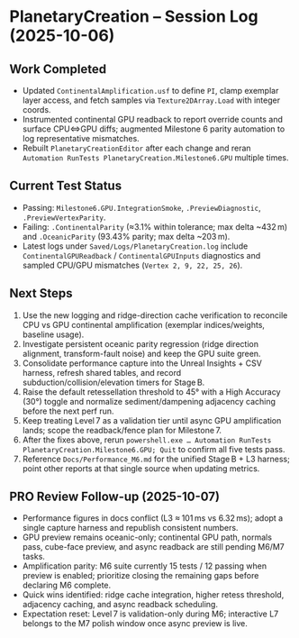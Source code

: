 # PlanetaryCreation – Session Log (2025-10-06)

## Work Completed
- Updated `ContinentalAmplification.usf` to define `PI`, clamp exemplar layer access, and fetch samples via `Texture2DArray.Load` with integer coords.
- Instrumented continental GPU readback to report override counts and surface CPU⇔GPU diffs; augmented Milestone 6 parity automation to log representative mismatches.
- Rebuilt `PlanetaryCreationEditor` after each change and reran `Automation RunTests PlanetaryCreation.Milestone6.GPU` multiple times.

## Current Test Status
- Passing: `Milestone6.GPU.IntegrationSmoke`, `.PreviewDiagnostic`, `.PreviewVertexParity`.
- Failing: `.ContinentalParity` (≈3.1% within tolerance; max delta ~432 m) and `.OceanicParity` (93.43% parity; max delta ~203 m).
- Latest logs under `Saved/Logs/PlanetaryCreation.log` include `ContinentalGPUReadback` / `ContinentalGPUInputs` diagnostics and sampled CPU/GPU mismatches (`Vertex 2, 9, 22, 25, 26`).

## Next Steps
1. Use the new logging and ridge-direction cache verification to reconcile CPU vs GPU continental amplification (exemplar indices/weights, baseline usage).
2. Investigate persistent oceanic parity regression (ridge direction alignment, transform-fault noise) and keep the GPU suite green.
3. Consolidate performance capture into the Unreal Insights + CSV harness, refresh shared tables, and record subduction/collision/elevation timers for Stage B.
4. Raise the default retessellation threshold to 45° with a High Accuracy (30°) toggle and normalize sediment/dampening adjacency caching before the next perf run.
5. Keep treating Level 7 as a validation tier until async GPU amplification lands; scope the readback/fence plan for Milestone 7.
6. After the fixes above, rerun `powershell.exe … Automation RunTests PlanetaryCreation.Milestone6.GPU; Quit` to confirm all five tests pass.
7. Reference `Docs/Performance_M6.md` for the unified Stage B + L3 harness; point other reports at that single source when updating metrics.

## PRO Review Follow-up (2025-10-07)
- Performance figures in docs conflict (L3 ≈ 101 ms vs 6.32 ms); adopt a single capture harness and republish consistent numbers.
- GPU preview remains oceanic-only; continental GPU path, normals pass, cube-face preview, and async readback are still pending M6/M7 tasks.
- Amplification parity: M6 suite currently 15 tests / 12 passing when preview is enabled; prioritize closing the remaining gaps before declaring M6 complete.
- Quick wins identified: ridge cache integration, higher retess threshold, adjacency caching, and async readback scheduling.
- Expectation reset: Level 7 is validation-only during M6; interactive L7 belongs to the M7 polish window once async preview is live.

